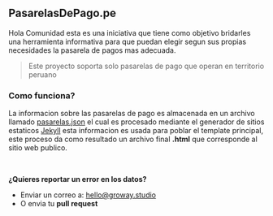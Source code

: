 ## PasarelasDePago.pe

Hola Comunidad esta es una iniciativa que tiene como objetivo bridarles una herramienta informativa para que puedan elegir segun sus propias necesidades la pasarela de pagos mas adecuada.

> Este proyecto soporta solo pasarelas de pago que operan en territorio peruano

### Como funciona?

La informacion sobre las pasarelas de pago es almacenada en un archivo llamado [pasarelas.json](https://github.com/Groway-Studio/pasarelas-de-pago.pe/blob/master/_data/pasarelas.json) el cual es procesado mediante el generador de sitios estaticos [Jekyll](https://jekyllrb.com) esta informacion es usada para poblar el template principal, este proceso da como resultado un archivo final **.html** que corresponde al sitio web publico.

<br/>

**¿Quieres reportar un error en los datos?**
- Enviar un correo a: hello@groway.studio
- O envia tu **pull request**
